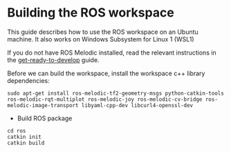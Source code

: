# Building the ROS workspace
This guide describes how to use the ROS workspace on an Ubuntu machine.
It also works on Windows Subsystem for Linux 1 (WSL1)

If you do not have ROS Melodic installed, read the relevant instructions in the [get-ready-to-develop](get-ready-to-develop.md) guide.

Before we can build the workspace, install the workspace c++ library dependencies:
```
sudo apt-get install ros-melodic-tf2-geometry-msgs python-catkin-tools ros-melodic-rqt-multiplot ros-melodic-joy ros-melodic-cv-bridge ros-melodic-image-transport libyaml-cpp-dev libcurl4-openssl-dev
```

- Build ROS package
```
cd ros
catkin init
catkin build
```